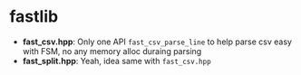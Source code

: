 # fastlib
* **fast_csv.hpp**: Only one API ```fast_csv_parse_line``` to help parse csv easy with FSM, no any memory alloc duraing parsing
* **fast_split.hpp**: Yeah, idea same with ```fast_csv.hpp```
